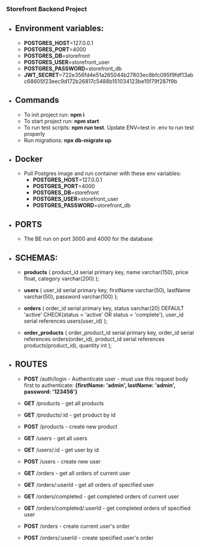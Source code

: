 ### Storefront Backend Project

- ## Environment variables:

  - **POSTGRES_HOST**=127.0.0.1
  - **POSTGRES_PORT**=4000
  - **POSTGRES_DB**=storefront
  - **POSTGRES_USER**=storefront_user
  - **POSTGRES_PASSWORD**=storefront_db
  - **JWT_SECRET**=722e356fd4e51a265044b27803ec8bfc095f9fdf13abc68605f23eec9d172b26817c5488b151034123be15f79f287f9b

- ## Commands

  - To init project run: **npm i**
  - To start project run: **npm start**
  - To run test scripts: **npm run test**. Update ENV=test in .env to run test properly
  - Run migrations: **npx db-migrate up**

- ## Docker

  - Pull Postgres image and run container with these env variables:
    - **POSTGRES_HOST**=127.0.0.1
    - **POSTGRES_PORT**=4000
    - **POSTGRES_DB**=storefront
    - **POSTGRES_USER**=storefront_user
    - **POSTGRES_PASSWORD**=storefront_db

- ## PORTS

  - The BE run on port 3000 and 4000 for the database

- ## SCHEMAS:

  - **products** (
    product_id serial primary key,
    name varchar(150),
    price float,
    category varchar(200)
    );

  - **users** (
    user_id serial primary key,
    firstName varchar(50),
    lastName varchar(50),
    password varchar(100)
    );

  - **orders** (
    order_id serial primary key,
    status varchar(20) DEFAULT 'active' CHECK(status = 'active' OR status = 'complete'),
    user_id serial references users(user_id)
    );

  - **order_products** (
    order_product_id serial primary key,
    order_id serial references orders(order_id),
    product_id serial references products(product_id),
    quantity int
    );

- ## ROUTES

  - **POST** /auth/login - Authenticate user - must use this request body first to authenticate: **{firstName: 'admin', lastName: 'admin', password: '123456'}**

  - **GET** /products - get all products
  - **GET** /products/:id - get product by id
  - **POST** /products - create new product

  - **GET** /users - get all users
  - **GET** /users/:id - get user by id
  - **POST** /users - create new user

  - **GET** /orders - get all orders of current user
  - **GET** /orders/:userId - get all orders of specified user
  - **GET** /orders/completed - get completed orders of current user
  - **GET** /orders/completed/:userId - get completed orders of specified user
  - **POST** /orders - create current user's order
  - **POST** /orders/:userId - create specified user's order
